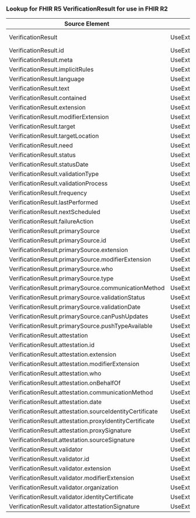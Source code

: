 ### Lookup for FHIR R5 VerificationResult for use in FHIR R2

| Source Element | Usage | Target |
| -------------- | ----- | ------ |
| VerificationResult | UseExtension | http://hl7.org/fhir/5.0/StructureDefinition/extension-VerificationResult |
| VerificationResult.id | UseExtensionFromAncestor | - |
| VerificationResult.meta | UseExtensionFromAncestor | - |
| VerificationResult.implicitRules | UseExtensionFromAncestor | - |
| VerificationResult.language | UseExtensionFromAncestor | - |
| VerificationResult.text | UseExtensionFromAncestor | - |
| VerificationResult.contained | UseExtensionFromAncestor | - |
| VerificationResult.extension | UseExtensionFromAncestor | - |
| VerificationResult.modifierExtension | UseExtensionFromAncestor | - |
| VerificationResult.target | UseExtensionFromAncestor | - |
| VerificationResult.targetLocation | UseExtensionFromAncestor | - |
| VerificationResult.need | UseExtensionFromAncestor | - |
| VerificationResult.status | UseExtensionFromAncestor | - |
| VerificationResult.statusDate | UseExtensionFromAncestor | - |
| VerificationResult.validationType | UseExtensionFromAncestor | - |
| VerificationResult.validationProcess | UseExtensionFromAncestor | - |
| VerificationResult.frequency | UseExtensionFromAncestor | - |
| VerificationResult.lastPerformed | UseExtensionFromAncestor | - |
| VerificationResult.nextScheduled | UseExtensionFromAncestor | - |
| VerificationResult.failureAction | UseExtensionFromAncestor | - |
| VerificationResult.primarySource | UseExtensionFromAncestor | - |
| VerificationResult.primarySource.id | UseExtensionFromAncestor | - |
| VerificationResult.primarySource.extension | UseExtensionFromAncestor | - |
| VerificationResult.primarySource.modifierExtension | UseExtensionFromAncestor | - |
| VerificationResult.primarySource.who | UseExtensionFromAncestor | - |
| VerificationResult.primarySource.type | UseExtensionFromAncestor | - |
| VerificationResult.primarySource.communicationMethod | UseExtensionFromAncestor | - |
| VerificationResult.primarySource.validationStatus | UseExtensionFromAncestor | - |
| VerificationResult.primarySource.validationDate | UseExtensionFromAncestor | - |
| VerificationResult.primarySource.canPushUpdates | UseExtensionFromAncestor | - |
| VerificationResult.primarySource.pushTypeAvailable | UseExtensionFromAncestor | - |
| VerificationResult.attestation | UseExtensionFromAncestor | - |
| VerificationResult.attestation.id | UseExtensionFromAncestor | - |
| VerificationResult.attestation.extension | UseExtensionFromAncestor | - |
| VerificationResult.attestation.modifierExtension | UseExtensionFromAncestor | - |
| VerificationResult.attestation.who | UseExtensionFromAncestor | - |
| VerificationResult.attestation.onBehalfOf | UseExtensionFromAncestor | - |
| VerificationResult.attestation.communicationMethod | UseExtensionFromAncestor | - |
| VerificationResult.attestation.date | UseExtensionFromAncestor | - |
| VerificationResult.attestation.sourceIdentityCertificate | UseExtensionFromAncestor | - |
| VerificationResult.attestation.proxyIdentityCertificate | UseExtensionFromAncestor | - |
| VerificationResult.attestation.proxySignature | UseExtensionFromAncestor | - |
| VerificationResult.attestation.sourceSignature | UseExtensionFromAncestor | - |
| VerificationResult.validator | UseExtensionFromAncestor | - |
| VerificationResult.validator.id | UseExtensionFromAncestor | - |
| VerificationResult.validator.extension | UseExtensionFromAncestor | - |
| VerificationResult.validator.modifierExtension | UseExtensionFromAncestor | - |
| VerificationResult.validator.organization | UseExtensionFromAncestor | - |
| VerificationResult.validator.identityCertificate | UseExtensionFromAncestor | - |
| VerificationResult.validator.attestationSignature | UseExtensionFromAncestor | - |
